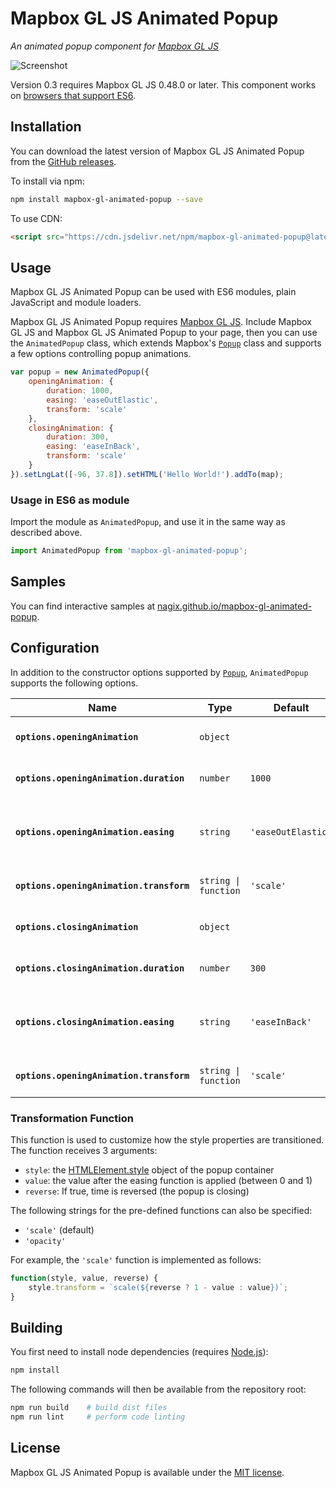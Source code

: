 # Mapbox GL JS Animated Popup

*An animated popup component for [Mapbox GL JS](https://github.com/mapbox/mapbox-gl-js)*

![Screenshot](https://nagix.github.io/mapbox-gl-animated-popup/mapbox-gl-animated-popup.gif)

Version 0.3 requires Mapbox GL JS 0.48.0 or later. This component works on [browsers that support ES6](https://caniuse.com/es6).

## Installation

You can download the latest version of Mapbox GL JS Animated Popup from the [GitHub releases](https://github.com/nagix/mapbox-gl-animated-popup/releases/latest).

To install via npm:

```bash
npm install mapbox-gl-animated-popup --save
```

To use CDN:

```html
<script src="https://cdn.jsdelivr.net/npm/mapbox-gl-animated-popup@latest/dist/mapbox-gl-animated-popup.min.js"></script>
```

## Usage

Mapbox GL JS Animated Popup can be used with ES6 modules, plain JavaScript and module loaders.

Mapbox GL JS Animated Popup requires [Mapbox GL JS](https://github.com/mapbox/mapbox-gl-js). Include Mapbox GL JS and Mapbox GL JS Animated Popup to your page, then you can use the `AnimatedPopup` class, which extends Mapbox's [`Popup`](https://docs.mapbox.com/mapbox-gl-js/api/markers/#popup) class and supports a few options controlling popup animations.

```js
var popup = new AnimatedPopup({
    openingAnimation: {
        duration: 1000,
        easing: 'easeOutElastic',
        transform: 'scale'
    },
    closingAnimation: {
        duration: 300,
        easing: 'easeInBack',
        transform: 'scale'
    }
}).setLngLat([-96, 37.8]).setHTML('Hello World!').addTo(map);
```

### Usage in ES6 as module

Import the module as `AnimatedPopup`, and use it in the same way as described above.

```js
import AnimatedPopup from 'mapbox-gl-animated-popup';
```

## Samples

You can find interactive samples at [nagix.github.io/mapbox-gl-animated-popup](https://nagix.github.io/mapbox-gl-animated-popup).

## Configuration

In addition to the constructor options supported by [`Popup`](https://docs.mapbox.com/mapbox-gl-js/api/markers/#popup), `AnimatedPopup` supports the following options.

| Name | Type | Default | Description
| ---- | ---- | ------- | -----------
| **`options.openingAnimation`** | `object` | | Options controlling the opening animation.
| **`options.openingAnimation.duration`** | `number` | `1000` | The animation's duration, measured in milliseconds.
| **`options.openingAnimation.easing`** | `string` | `'easeOutElastic'` | The easing function name of the animation. See [https://easings.net](https://easings.net)
| **`options.openingAnimation.transform`** | <code>string &#124; function</code> | `'scale'` | The transformation function to apply to the style. [more...](#transformation-function)
| **`options.closingAnimation`** | `object` | | Options controlling the closing animation.
| **`options.closingAnimation.duration`** | `number` | `300` | The animation's duration, measured in milliseconds.
| **`options.closingAnimation.easing`** | `string` | `'easeInBack'` | The easing function name of the animation. See [https://easings.net](https://easings.net)
| **`options.openingAnimation.transform`** | <code>string &#124; function</code> | `'scale'` | The transformation function to apply to the style. [more...](#transformation-function)

### Transformation Function

This function is used to customize how the style properties are transitioned. The function receives 3 arguments:

- `style`: the [HTMLElement.style](https://developer.mozilla.org/en-US/docs/Web/API/HTMLElement/style) object of the popup container
- `value`: the value after the easing function is applied (between 0 and 1)
- `reverse`: If true, time is reversed (the popup is closing)

The following strings for the pre-defined functions can also be specified:

- `'scale'` (default)
- `'opacity'`

For example, the `'scale'` function is implemented as follows:

```js
function(style, value, reverse) {
    style.transform = `scale(${reverse ? 1 - value : value})`;
}
```

## Building

You first need to install node dependencies (requires [Node.js](https://nodejs.org/)):

```bash
npm install
```

The following commands will then be available from the repository root:

```bash
npm run build    # build dist files
npm run lint     # perform code linting
```

## License

Mapbox GL JS Animated Popup is available under the [MIT license](https://opensource.org/licenses/MIT).
